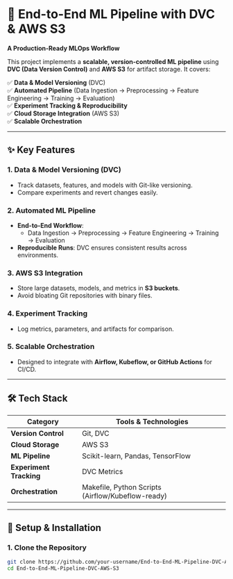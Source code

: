 # 🚀 End-to-End ML Pipeline with DVC & AWS S3
**A Production-Ready MLOps Workflow**

This project implements a **scalable, version-controlled ML pipeline** using **DVC (Data Version Control)** and **AWS S3** for artifact storage. It covers:

✅ **Data & Model Versioning** (DVC)  
✅ **Automated Pipeline** (Data Ingestion → Preprocessing → Feature Engineering → Training → Evaluation)  
✅ **Experiment Tracking & Reproducibility**  
✅ **Cloud Storage Integration** (AWS S3)  
✅ **Scalable Orchestration**  

---

## ✨ Key Features
### 1. Data & Model Versioning (DVC)
- Track datasets, features, and models with Git-like versioning.
- Compare experiments and revert changes easily.

### 2. Automated ML Pipeline
- **End-to-End Workflow**:
  - Data Ingestion → Preprocessing → Feature Engineering → Training → Evaluation
- **Reproducible Runs**: DVC ensures consistent results across environments.

### 3. AWS S3 Integration
- Store large datasets, models, and metrics in **S3 buckets**.
- Avoid bloating Git repositories with binary files.

### 4. Experiment Tracking
- Log metrics, parameters, and artifacts for comparison.
  
### 5. Scalable Orchestration
- Designed to integrate with **Airflow, Kubeflow, or GitHub Actions** for CI/CD.

---

## 🛠 Tech Stack
| Category       | Tools & Technologies |
|----------------|----------------------|
| **Version Control** | Git, DVC |
| **Cloud Storage**  | AWS S3 |
| **ML Pipeline**    | Scikit-learn, Pandas, TensorFlow |
| **Experiment Tracking** | DVC Metrics |
| **Orchestration**  | Makefile, Python Scripts (Airflow/Kubeflow-ready) |

---

## 🔧 Setup & Installation
### 1. Clone the Repository
```bash
git clone https://github.com/your-username/End-to-End-ML-Pipeline-DVC-AWS-S3.git
cd End-to-End-ML-Pipeline-DVC-AWS-S3
